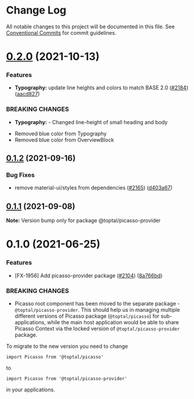 # Change Log

All notable changes to this project will be documented in this file.
See [Conventional Commits](https://conventionalcommits.org) for commit guidelines.

# [0.2.0](https://github.com/toptal/picasso/compare/@toptal/picasso-provider@0.1.2...@toptal/picasso-provider@0.2.0) (2021-10-13)


### Features

* **Typography:** update line heights and colors to match BASE 2.0 ([#2184](https://github.com/toptal/picasso/issues/2184)) ([aacd827](https://github.com/toptal/picasso/commit/aacd8271dd6c6ef5093fef78d4a419c48b046db5))


### BREAKING CHANGES

* **Typography:** - Changed line-height of small heading and body
- Removed blue color from Typography
- Removed blue color from OverviewBlock





## [0.1.2](https://github.com/toptal/picasso/compare/@toptal/picasso-provider@0.1.1...@toptal/picasso-provider@0.1.2) (2021-09-16)


### Bug Fixes

* remove material-ui/styles from dependencies ([#2165](https://github.com/toptal/picasso/issues/2165)) ([d403a67](https://github.com/toptal/picasso/commit/d403a67d11338bb2fcb1af09dc9766b235e27236))





## [0.1.1](https://github.com/toptal/picasso/compare/@toptal/picasso-provider@0.1.0...@toptal/picasso-provider@0.1.1) (2021-09-08)

**Note:** Version bump only for package @toptal/picasso-provider





# 0.1.0 (2021-06-25)


### Features

* [FX-1956] Add picasso-provider package ([#2104](https://github.com/toptal/picasso/issues/2104)) ([8a766bd](https://github.com/toptal/picasso/commit/8a766bd174e9662e663819a3d772b757a08cc9b4))


### BREAKING CHANGES

* Picasso root component has been moved to the separate package - `@toptal/picasso-provider`. This should help us in managing multiple different versions of Picasso package (`@toptal/picasso`) for sub-applications, while the main host application would be able to share Picasso Context via the locked version of `@toptal/picasso-provider` package.

To migrate to the new version you need to change

```
import Picasso from '@toptal/picasso'
```

to

```
import Picasso from '@toptal/picasso-provider'
```

in your applications.
